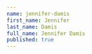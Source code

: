 ```yaml
---
name: jennifer-damis
first_name: Jennifer
last_name: Damis
full_name: Jennifer Damis
published: true
---
```

